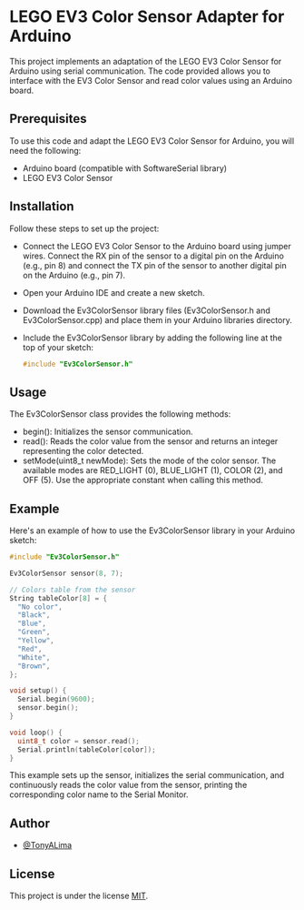 
# LEGO EV3 Color Sensor Adapter for Arduino

This project implements an adaptation of the LEGO EV3 Color Sensor for Arduino using serial communication. The code provided allows you to interface with the EV3 Color Sensor and read color values using an Arduino board.


## Prerequisites

To use this code and adapt the LEGO EV3 Color Sensor for Arduino, you will need the following:

- Arduino board (compatible with SoftwareSerial library)
- LEGO EV3 Color Sensor


## Installation

Follow these steps to set up the project:

* Connect the LEGO EV3 Color Sensor to the Arduino board using jumper wires. Connect the RX pin of the sensor to a digital pin on the Arduino (e.g., pin 8) and connect the TX pin of the sensor to another digital pin on the Arduino (e.g., pin 7).

* Open your Arduino IDE and create a new sketch.

* Download the Ev3ColorSensor library files (Ev3ColorSensor.h and Ev3ColorSensor.cpp) and place them in your Arduino libraries directory.

* Include the Ev3ColorSensor library by adding the following line at the top of your sketch:

    ```c++
    #include "Ev3ColorSensor.h"
    ```

    
## Usage

The Ev3ColorSensor class provides the following methods:

* begin(): Initializes the sensor communication.
* read(): Reads the color value from the sensor and returns an integer representing the color detected.
* setMode(uint8_t newMode): Sets the mode of the color sensor. The available modes are RED_LIGHT (0), BLUE_LIGHT (1), COLOR (2), and OFF (5). Use the appropriate constant when calling this method.

## Example

Here's an example of how to use the Ev3ColorSensor library in your Arduino sketch:

```c++
#include "Ev3ColorSensor.h"

Ev3ColorSensor sensor(8, 7);

// Colors table from the sensor
String tableColor[8] = {
  "No color",
  "Black",
  "Blue",
  "Green",
  "Yellow",
  "Red",
  "White",
  "Brown",
};

void setup() {
  Serial.begin(9600);
  sensor.begin();
}

void loop() {
  uint8_t color = sensor.read();
  Serial.println(tableColor[color]);
}

```

This example sets up the sensor, initializes the serial communication, and continuously reads the color value from the sensor, printing the corresponding color name to the Serial Monitor.
## Author

- [@TonyALima](https://github.com/TonyALima)

## License

This project is under the license [MIT](./LICENSE).


